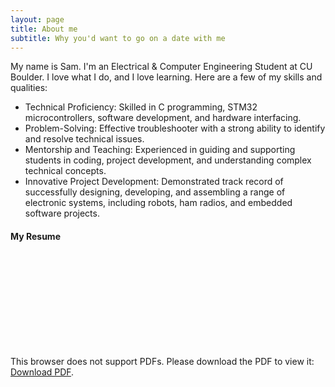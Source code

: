 ```yaml
---
layout: page
title: About me
subtitle: Why you'd want to go on a date with me
---
```


My name is Sam. I'm an Electrical & Computer Engineering Student at CU Boulder. I love what I do, and I love learning. Here are a few of my skills and qualities:
- Technical Proficiency: Skilled in C programming, STM32 microcontrollers, software development, and hardware interfacing.
- Problem-Solving: Effective troubleshooter with a strong ability to identify and resolve technical issues.
- Mentorship and Teaching: Experienced in guiding and supporting students in coding, project development, and understanding complex technical concepts.
- Innovative Project Development: Demonstrated track record of successfully designing, developing, and assembling a range of electronic systems, including robots, ham radios, and embedded software projects.

#### My Resume

<object data="/assets/pdf/MathiasLabuszewskiResume.pdf" type="application/pdf" width="800px" height="1000px">
    <embed src="/assets/pdf/MathiasLabuszewskiResume.pdf">
        <p>This browser does not support PDFs. Please download the PDF to view it: <a href="/assets/pdf/MathiasLabuszewskiResume.pdf">Download PDF</a>.</p>
    </embed>
</object>
